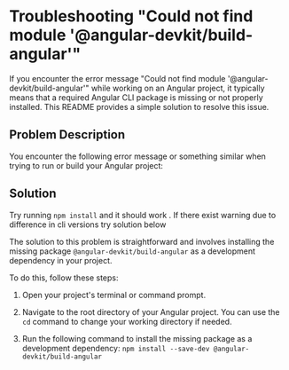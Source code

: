 # Troubleshooting "Could not find module '@angular-devkit/build-angular'"

If you encounter the error message "Could not find module '@angular-devkit/build-angular'" while working on an Angular project, it typically means that a required Angular CLI package is missing or not properly installed. This README provides a simple solution to resolve this issue.

## Problem Description

You encounter the following error message or something similar when trying to run or build your Angular project:


## Solution
Try running `npm install` and it should work . If there exist warning due to difference in cli versions try solution below

The solution to this problem is straightforward and involves installing the missing package `@angular-devkit/build-angular` as a development dependency in your project.

To do this, follow these steps:

1. Open your project's terminal or command prompt.

2. Navigate to the root directory of your Angular project. You can use the `cd` command to change your working directory if needed.

3. Run the following command to install the missing package as a development dependency: `npm install --save-dev @angular-devkit/build-angular`




